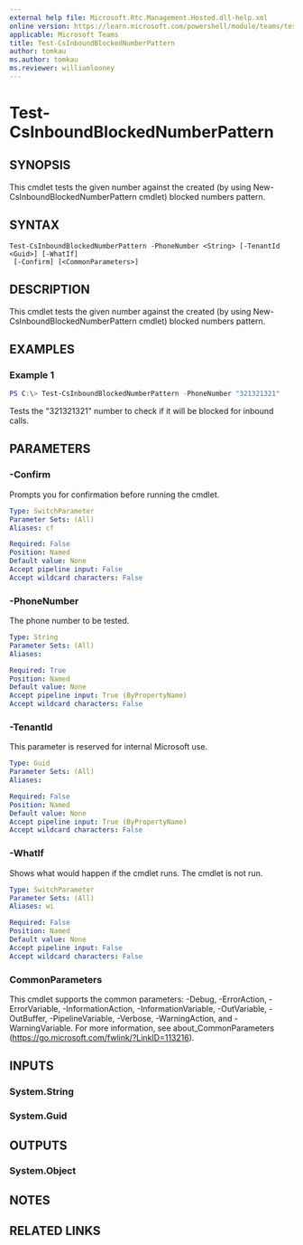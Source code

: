 ```yaml
---
external help file: Microsoft.Rtc.Management.Hosted.dll-help.xml 
online version: https://learn.microsoft.com/powershell/module/teams/test-csinboundblockednumberpattern
applicable: Microsoft Teams 
title: Test-CsInboundBlockedNumberPattern
author: tomkau
ms.author: tomkau
ms.reviewer: williamlooney
---
```


# Test-CsInboundBlockedNumberPattern

## SYNOPSIS
This cmdlet tests the given number against the created (by using New-CsInboundBlockedNumberPattern cmdlet) blocked numbers pattern.

## SYNTAX

```
Test-CsInboundBlockedNumberPattern -PhoneNumber <String> [-TenantId <Guid>] [-WhatIf]
 [-Confirm] [<CommonParameters>]
```

## DESCRIPTION
This cmdlet tests the given number against the created (by using New-CsInboundBlockedNumberPattern cmdlet) blocked numbers pattern.

## EXAMPLES

### Example 1
```powershell
PS C:\> Test-CsInboundBlockedNumberPattern -PhoneNumber "321321321"
```

Tests the "321321321" number to check if it will be blocked for inbound calls.

## PARAMETERS

### -Confirm
Prompts you for confirmation before running the cmdlet.

```yaml
Type: SwitchParameter
Parameter Sets: (All)
Aliases: cf

Required: False
Position: Named
Default value: None
Accept pipeline input: False
Accept wildcard characters: False
```

### -PhoneNumber
The phone number to be tested.

```yaml
Type: String
Parameter Sets: (All)
Aliases:

Required: True
Position: Named
Default value: None
Accept pipeline input: True (ByPropertyName)
Accept wildcard characters: False
```

### -TenantId
This parameter is reserved for internal Microsoft use.

```yaml
Type: Guid
Parameter Sets: (All)
Aliases:

Required: False
Position: Named
Default value: None
Accept pipeline input: True (ByPropertyName)
Accept wildcard characters: False
```

### -WhatIf
Shows what would happen if the cmdlet runs.
The cmdlet is not run.

```yaml
Type: SwitchParameter
Parameter Sets: (All)
Aliases: wi

Required: False
Position: Named
Default value: None
Accept pipeline input: False
Accept wildcard characters: False
```

### CommonParameters
This cmdlet supports the common parameters: -Debug, -ErrorAction, -ErrorVariable, -InformationAction, -InformationVariable, -OutVariable, -OutBuffer, -PipelineVariable, -Verbose, -WarningAction, and -WarningVariable. For more information, see about_CommonParameters (https://go.microsoft.com/fwlink/?LinkID=113216).

## INPUTS

### System.String

### System.Guid

## OUTPUTS

### System.Object
## NOTES

## RELATED LINKS
